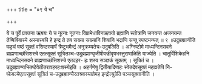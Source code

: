 +++
title = "०९ ये च"

+++

ये च पूर्वे प्रक्तना ऋषयः ये च नूत्नाः नूतनाः विप्रामेधाविनऋषयो ब्रह्माणि स्तोत्राणि जनयन्त अजनयन्त तेष्विविवास्मे अस्मास्वपि हे इन्द्र ते तव सख्या सख्यानि शिवानि भद्राणि सन्तु स्पष्टमन्यत् ॥ ९ ॥उदुब्रह्माणीति षळृचं षष्ठं सूक्तं वसिष्ठस्यार्षं त्रैष्टुभमैन्द्रं अनुक्रम्यतेच-उदुषळिति । अग्निष्टोमे माध्यन्दिनसवने ब्राह्मणाच्छंसिशस्त्रे एतत्सूक्तं सूत्रितञ्च-उदुब्रह्माण्यृजीषीवज्रीवृषभस्तुराषाळिति याज्येति । चातुर्विंशिकेहनि माध्यन्दिनसवने ब्राह्मणाच्छंसिशस्त्रे एतदहर- हः शस्य सञ्ज्ञकं सूक्तम् । सूत्रितं च । उदुब्रह्माण्यभितष्टेवेतीतरावहरहःशस्येइति । अहर्गणेषु द्वितीयादिष्वहः स्वेतदेवसूक्तं महाव्रतेपि नि- ष्केवल्येएतत्सूक्तं सूत्रितं च-उदुब्रह्माण्यैरतश्रवस्यातेमह इन्द्रोत्युग्रेति पञ्चसूक्तानीति ।